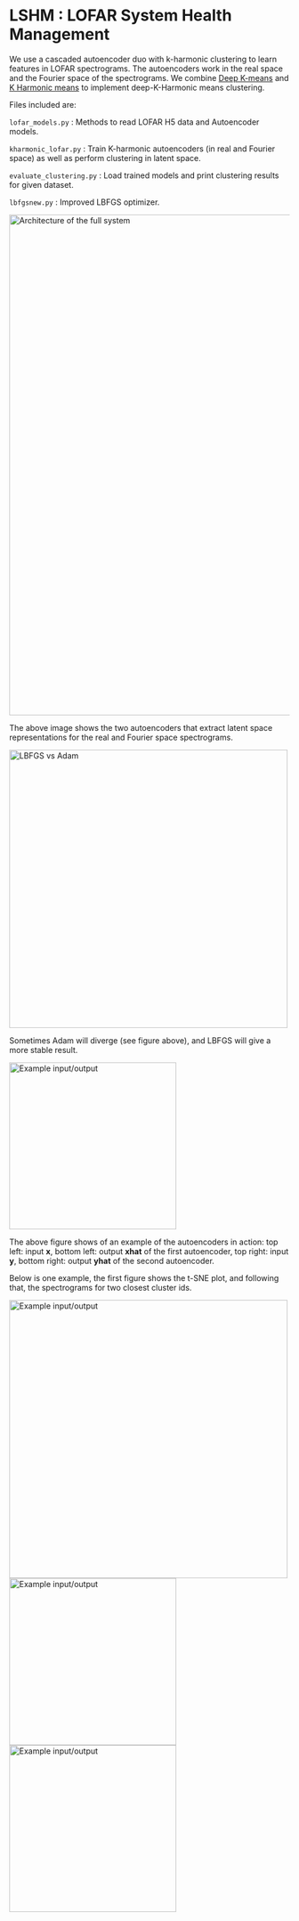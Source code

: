 # LSHM : LOFAR System Health Management
We use a cascaded autoencoder duo with k-harmonic clustering to learn features in LOFAR spectrograms. The autoencoders work in the real space and the Fourier space of the spectrograms. We combine [Deep K-means](https://arxiv.org/abs/1806.10069) and [K Harmonic means](https://www.hpl.hp.com/techreports/2000/HPL-2000-137.html) to implement deep-K-Harmonic means clustering.

Files included are:

``` lofar_models.py ``` : Methods to read LOFAR H5 data and Autoencoder models.

``` kharmonic_lofar.py ``` : Train K-harmonic autoencoders (in real and Fourier space) as well as perform clustering in latent space.

``` evaluate_clustering.py ``` : Load trained models and print clustering results for given dataset.

``` lbfgsnew.py ``` : Improved LBFGS optimizer.


<img src="./figures/arch.png" alt="Architecture of the full system" width="900"/>


The above image shows the two autoencoders that extract latent space representations for the real and Fourier space spectrograms.


<img src="./figures/errors.png" alt="LBFGS vs Adam" width="500"/>


Sometimes Adam will diverge (see figure above), and LBFGS will give a more stable result.



<img src="./figures/examplepatch.png" alt="Example input/output" width="300"/>

The above figure shows of an example of the autoencoders in action: top left: input **x**, bottom left: output **xhat** of the first autoencoder,
top right: input **y**, bottom right: output **yhat** of the second autoencoder.


Below is one example, the first figure shows the t-SNE plot, and following that, the spectrograms for two closest cluster ids.

<img src="./figures/scatter.png" alt="Example input/output" width="500"/>

<img src="./figures/cluster0.png" alt="Example input/output" width="300"/>

<img src="./figures/cluster1.png" alt="Example input/output" width="300"/>

